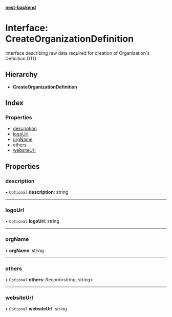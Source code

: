 **[nest-backend](../README.md)**

# Interface: CreateOrganizationDefinition

Interface describing raw data required for creation of Organization's Definition DTO

## Hierarchy

* **CreateOrganizationDefinition**

## Index

### Properties

* [description](createorganizationdefinition.md#description)
* [logoUrl](createorganizationdefinition.md#logourl)
* [orgName](createorganizationdefinition.md#orgname)
* [others](createorganizationdefinition.md#others)
* [websiteUrl](createorganizationdefinition.md#websiteurl)

## Properties

### description

• `Optional` **description**: string

___

### logoUrl

• `Optional` **logoUrl**: string

___

### orgName

•  **orgName**: string

___

### others

• `Optional` **others**: Record<string, string\>

___

### websiteUrl

• `Optional` **websiteUrl**: string
